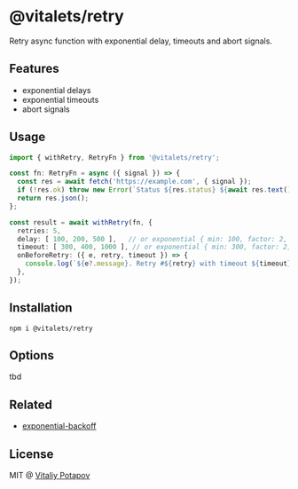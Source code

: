 # @vitalets/retry
Retry async function with exponential delay, timeouts and abort signals.

## Features
* exponential delays
* exponential timeouts
* abort signals

## Usage
```ts
import { withRetry, RetryFn } from '@vitalets/retry';

const fn: RetryFn = async ({ signal }) => {
  const res = await fetch('https://example.com', { signal });
  if (!res.ok) throw new Error(`Status ${res.status} ${await res.text()}`);
  return res.json();
};

const result = await withRetry(fn, {
  retries: 5,
  delay: [ 100, 200, 500 ],   // or exponential { min: 100, factor: 2, max: 1000 }
  timeout: [ 300, 400, 1000 ], // or exponential { min: 300, factor: 2, max: 1000 }
  onBeforeRetry: ({ e, retry, timeout }) => {
    console.log(`${e?.message}. Retry #${retry} with timeout ${timeout}ms`);
  },
});
```

## Installation
```
npm i @vitalets/retry
```

## Options
tbd

## Related
* [exponential-backoff](https://github.com/coveooss/exponential-backoff)

## License
MIT @ [Vitaliy Potapov](https://github.com/vitalets)
